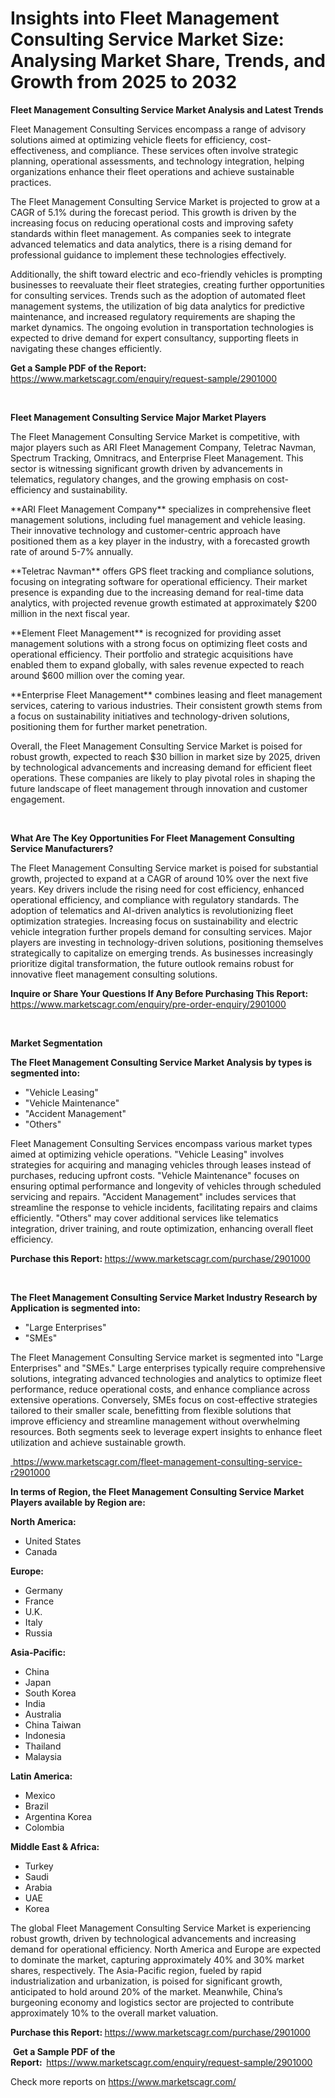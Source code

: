 <p><h1>Insights into Fleet Management Consulting Service Market Size: Analysing Market Share, Trends, and Growth from 2025 to 2032</h1></p><p><strong>Fleet Management Consulting Service Market Analysis and Latest Trends</strong></p>
<p><p>Fleet Management Consulting Services encompass a range of advisory solutions aimed at optimizing vehicle fleets for efficiency, cost-effectiveness, and compliance. These services often involve strategic planning, operational assessments, and technology integration, helping organizations enhance their fleet operations and achieve sustainable practices.</p><p>The Fleet Management Consulting Service Market is projected to grow at a CAGR of 5.1% during the forecast period. This growth is driven by the increasing focus on reducing operational costs and improving safety standards within fleet management. As companies seek to integrate advanced telematics and data analytics, there is a rising demand for professional guidance to implement these technologies effectively. </p><p>Additionally, the shift toward electric and eco-friendly vehicles is prompting businesses to reevaluate their fleet strategies, creating further opportunities for consulting services. Trends such as the adoption of automated fleet management systems, the utilization of big data analytics for predictive maintenance, and increased regulatory requirements are shaping the market dynamics. The ongoing evolution in transportation technologies is expected to drive demand for expert consultancy, supporting fleets in navigating these changes efficiently.</p></p>
<p><strong>Get a Sample PDF of the Report:&nbsp;</strong> <a href="https://www.marketscagr.com/enquiry/request-sample/2901000?utm_campaign=2462&utm_medium=2&utm_source=Github&utm_content=ia&utm_term=16032025&utm_id=fleet-management-consulting-service">https://www.marketscagr.com/enquiry/request-sample/2901000</a></p>
<p>&nbsp;</p>
<p><strong>Fleet Management Consulting Service Major Market Players</strong></p>
<p><p>The Fleet Management Consulting Service Market is competitive, with major players such as ARI Fleet Management Company, Teletrac Navman, Spectrum Tracking, Omnitracs, and Enterprise Fleet Management. This sector is witnessing significant growth driven by advancements in telematics, regulatory changes, and the growing emphasis on cost-efficiency and sustainability.</p><p>**ARI Fleet Management Company** specializes in comprehensive fleet management solutions, including fuel management and vehicle leasing. Their innovative technology and customer-centric approach have positioned them as a key player in the industry, with a forecasted growth rate of around 5-7% annually.</p><p>**Teletrac Navman** offers GPS fleet tracking and compliance solutions, focusing on integrating software for operational efficiency. Their market presence is expanding due to the increasing demand for real-time data analytics, with projected revenue growth estimated at approximately $200 million in the next fiscal year.</p><p>**Element Fleet Management** is recognized for providing asset management solutions with a strong focus on optimizing fleet costs and operational efficiency. Their portfolio and strategic acquisitions have enabled them to expand globally, with sales revenue expected to reach around $600 million over the coming year.</p><p>**Enterprise Fleet Management** combines leasing and fleet management services, catering to various industries. Their consistent growth stems from a focus on sustainability initiatives and technology-driven solutions, positioning them for further market penetration.</p><p>Overall, the Fleet Management Consulting Service Market is poised for robust growth, expected to reach $30 billion in market size by 2025, driven by technological advancements and increasing demand for efficient fleet operations. These companies are likely to play pivotal roles in shaping the future landscape of fleet management through innovation and customer engagement.</p></p>
<p>&nbsp;</p>
<p><strong>What Are The Key Opportunities For Fleet Management Consulting Service Manufacturers?</strong></p>
<p><p>The Fleet Management Consulting Service market is poised for substantial growth, projected to expand at a CAGR of around 10% over the next five years. Key drivers include the rising need for cost efficiency, enhanced operational efficiency, and compliance with regulatory standards. The adoption of telematics and AI-driven analytics is revolutionizing fleet optimization strategies. Increasing focus on sustainability and electric vehicle integration further propels demand for consulting services. Major players are investing in technology-driven solutions, positioning themselves strategically to capitalize on emerging trends. As businesses increasingly prioritize digital transformation, the future outlook remains robust for innovative fleet management consulting solutions.</p></p>
<p><strong>Inquire or Share Your Questions If Any Before Purchasing This Report:</strong> <a href="https://www.marketscagr.com/enquiry/pre-order-enquiry/2901000?utm_campaign=2462&utm_medium=2&utm_source=Github&utm_content=ia&utm_term=16032025&utm_id=fleet-management-consulting-service">https://www.marketscagr.com/enquiry/pre-order-enquiry/2901000</a></p>
<p>&nbsp;</p>
<p><strong>Market Segmentation</strong></p>
<p><strong>The Fleet Management Consulting Service Market Analysis by types is segmented into:</strong></p>
<p><ul><li>"Vehicle Leasing"</li><li>"Vehicle Maintenance"</li><li>"Accident Management"</li><li>"Others"</li></ul></p>
<p><p>Fleet Management Consulting Services encompass various market types aimed at optimizing vehicle operations. "Vehicle Leasing" involves strategies for acquiring and managing vehicles through leases instead of purchases, reducing upfront costs. "Vehicle Maintenance" focuses on ensuring optimal performance and longevity of vehicles through scheduled servicing and repairs. "Accident Management" includes services that streamline the response to vehicle incidents, facilitating repairs and claims efficiently. "Others" may cover additional services like telematics integration, driver training, and route optimization, enhancing overall fleet efficiency.</p></p>
<p><strong>Purchase this Report:&nbsp;</strong><a href="https://www.marketscagr.com/purchase/2901000?utm_campaign=2462&utm_medium=2&utm_source=Github&utm_content=ia&utm_term=16032025&utm_id=fleet-management-consulting-service">https://www.marketscagr.com/purchase/2901000</a></p>
<p>&nbsp;</p>
<p><strong>The Fleet Management Consulting Service Market Industry Research by Application is segmented into:</strong></p>
<p><ul><li>"Large Enterprises"</li><li>"SMEs"</li></ul></p>
<p><p>The Fleet Management Consulting Service market is segmented into "Large Enterprises" and "SMEs." Large enterprises typically require comprehensive solutions, integrating advanced technologies and analytics to optimize fleet performance, reduce operational costs, and enhance compliance across extensive operations. Conversely, SMEs focus on cost-effective strategies tailored to their smaller scale, benefitting from flexible solutions that improve efficiency and streamline management without overwhelming resources. Both segments seek to leverage expert insights to enhance fleet utilization and achieve sustainable growth.</p></p>
<p><a href="https://www.marketscagr.com/fleet-management-consulting-service-r2901000?utm_campaign=2462&utm_medium=2&utm_source=Github&utm_content=ia&utm_term=16032025&utm_id=fleet-management-consulting-service">&nbsp;https://www.marketscagr.com/fleet-management-consulting-service-r2901000</a></p>
<p><strong>In terms of Region, the Fleet Management Consulting Service Market Players available by Region are:</strong></p>
<p>
    <p> <strong> North America: </strong>
        <ul>
            <li>United States</li>
            <li>Canada</li>
        </ul>
        </p> 
    <p> <strong> Europe: </strong>
        <ul>
            <li>Germany</li>
            <li>France</li>
            <li>U.K.</li>
            <li>Italy</li>
            <li>Russia</li>
        </ul>
        </p> 
    <p> <strong> Asia-Pacific: </strong>
        <ul>
            <li>China</li>
            <li>Japan</li>
            <li>South Korea</li>
            <li>India</li>
            <li>Australia</li>
            <li>China Taiwan</li>
            <li>Indonesia</li>
            <li>Thailand</li>
            <li>Malaysia</li>
        </ul>
        </p> 
    <p> <strong> Latin America: </strong>
        <ul>
            <li>Mexico</li>
            <li>Brazil</li>
            <li>Argentina Korea</li>
            <li>Colombia</li>
        </ul>
        </p> 
    <p> <strong> Middle East & Africa: </strong>
        <ul>
            <li>Turkey</li>
            <li>Saudi</li>
            <li>Arabia</li>
            <li>UAE</li>
            <li>Korea</li>
        </ul>
    </p>
    </p>
<p><p>The global Fleet Management Consulting Service Market is experiencing robust growth, driven by technological advancements and increasing demand for operational efficiency. North America and Europe are expected to dominate the market, capturing approximately 40% and 30% market shares, respectively. The Asia-Pacific region, fueled by rapid industrialization and urbanization, is poised for significant growth, anticipated to hold around 20% of the market. Meanwhile, China’s burgeoning economy and logistics sector are projected to contribute approximately 10% to the overall market valuation.</p></p>
<p><strong>Purchase this Report: </strong><a href="https://www.marketscagr.com/purchase/2901000?utm_campaign=2462&utm_medium=2&utm_source=Github&utm_content=ia&utm_term=16032025&utm_id=fleet-management-consulting-service">https://www.marketscagr.com/purchase/2901000</a></p>
<p>&nbsp;<strong>Get a Sample PDF of the Report:&nbsp;&nbsp;</strong><a href="https://www.marketscagr.com/enquiry/request-sample/2901000?utm_campaign=2462&utm_medium=2&utm_source=Github&utm_content=ia&utm_term=16032025&utm_id=fleet-management-consulting-service">https://www.marketscagr.com/enquiry/request-sample/2901000</a></p>
<p><strong></strong></p>
<p>Check more reports on <a href="https://www.marketscagr.com/?utm_campaign=2462&utm_medium=2&utm_source=Github&utm_content=ia&utm_term=16032025&utm_id=fleet-management-consulting-service">https://www.marketscagr.com/</a></p>